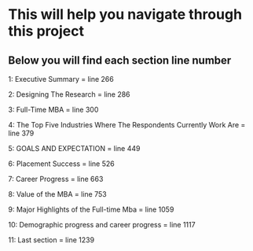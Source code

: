 # This will help you navigate through this project
## Below you will find each section line number

1:  Executive Summary = line 266




2:  Designing The Research = line 286




3: Full-Time MBA =  line 300




4: The Top Five Industries Where The Respondents Currently Work Are  = line 379




5: GOALS AND EXPECTATION = line 449




6: Placement Success = line 526




7: Career Progress =  line 663




8: Value of the MBA = line 753




9: Major Highlights of the Full-time Mba = line 1059




10: Demographic progress and career progress = line 1117




11: Last section  = line 1239
